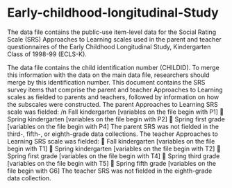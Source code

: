 # Early-childhood-longitudinal-Study
The data file contains the public-use item-level data for the Social Rating Scale (SRS) Approaches to Learning scales used in the parent and teacher questionnaires of the Early Childhood Longitudinal Study, Kindergarten Class of 1998-99 (ECLS-K).

The data file contains the child identification number (CHILDID). To merge this information with the data on the main data file, researchers should merge by this identification number.
This document contains the SRS survey items that comprise the parent and teacher Approaches to Learning scales as fielded to parents and teachers, followed by information on how the subscales were constructed.
The parent Approaches to Learning SRS scale was fielded:
/n Fall kindergarten [variables on the file begin with P1]
 Spring kindergarten [variables on the file begin with P2]
 Spring first grade [variables on the file begin with P4]
The parent SRS was not fielded in the third-, fifth-, or eighth-grade data collections.
The teacher Approaches to Learning SRS scale was fielded:
 Fall kindergarten [variables on the file begin with T1]
 Spring kindergarten [variables on the file begin with T2]
 Spring first grade [variables on the file begin with T4]
 Spring third grade [variables on the file begin with T5]
 Spring fifth grade [variables on the file begin with G6]
The teacher SRS was not fielded in the eighth-grade data collection.
